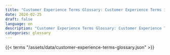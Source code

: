 ```yaml
---
title: "Customer Experience Terms Glossary: Customer Experience Terms in 2024"  
date: 2024-02-25
draft: false
language: en
description: "Customer Experience Terms Glossary: Customer Experience Terms in 2024 | Customer Experience Terms Glossary"
categories: glossary
---
```


{{< terms "/assets/data/customer-experience-terms-glossary.json" >}}